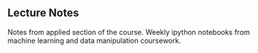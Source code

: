 ## Lecture Notes
Notes from applied section of the course. Weekly ipython notebooks from machine learning and data manipulation coursework.
